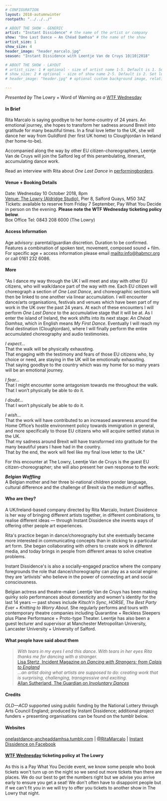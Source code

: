 ```yaml
---
# CONFIGURATION
layout: 2018-autumnwinter
rootpath: "../../../"

# ABOUT THE SHOW - GENERIC
artist: "Instant Dissidence" # the name of the artist or company
show: "One Last Dance — An Chéad Damhsa" # the name of the show
artist_size: 1
show_size: 4
header_image: "header_marcalo.jpg"    
season: "Instant Dissidence with Leentje Van de Cruys 10|10|2018"

# ABOUT THE SHOW - LAYOUT
# artist_size: 1 # optional - size of artist name 1-5. Default is 1. Set longer names to lower values
# show_size: 2 # optional - size of show name 2-5. Default is 2. Set longer names to lower values
# header_image: "header.jpg" # optional custom background image, relative to current page

---
```

*Presented by* The Lowry + Word of Warning *as a* <a href="http://thelowry.com/about-us/festivals-projects/take-a-risk/wtf-wednesday" target="_blank">WTF Wednesday</a>           
         
#### In Brief      
Rita Marcalo is saying goodbye to her home-country of 24 years. An emotional journey, she hopes to transform her sadness around Brexit into gratitude for many beautiful times. In a final love letter to the UK, she will dance her way from Guildford (her first UK home) to Cloughjordan in Ireland (her home-to-be).          
        
Accompanied along the way by other EU citizen-choreographers, Leentje Van de Cruys will join the Salford leg of this perambulating, itinerant, accumulating dance work.        
        
Read an interview with Rita about *One Last Dance* in <a href="http://performingborders.live/2018/05/14/rita-marcalo-may-2018" target="_blank">performingborders</a>.         
        
#### Venue + Booking Details           
Date: Wednesday 10 October 2018, 8pm          
<a href="http://thelowry.com/visit-lowry/how-to-get-here" target="_blank">Venue: The Lowry (Aldridge Studio)</a>, Pier 8, Salford Quays, M50 3AZ         
Tickets: available to reserve from Friday 7 September, Pay What You Decide in person on the evening. **Please note the WTF Wednesday ticketing policy below**.          
Box Office Tel: 0843 208 6000 (The Lowry)          
          
#### Access Information        
Age advisory: parental/guardian discretion. Duration to be confirmed. Features a combination of spoken text, movement, composed sound + film. For specific age + access information please email <mailto:info@habmcr.org> or call 0161 232 6086.     
             
#### More         
"As I dance my way through the UK I will meet and stay with other EU citizens, who will walk/dance part of the way with me. Each EU citizen will choreograph a section of *One Last Dance*, and choreographic sections will then be linked to one another via linear accumulation. I will encounter dance/arts organisations, festivals and venues which have been part of my work in the UK over the past 24 years. At each of these encounters I will perform *One Last Dance* to the accumulative stage that it will be at. As I enter the island of Ireland, the work shifts into its next stage: *An Chéad Damhsa*, which in English means *My First Dance*. Eventually I will reach my final destination (Cloughjordan), where I will finally perform the entire accumulated choreography and audio testimonies.         
         
*I expect…*<br>That the walk will be physically exhausting.<br>That engaging with the testimony and fears of those EU citizens who, by choice or need, are staying in the UK will be emotionally exhausting.<br>That saying goodbye to the country which was my home for so many years will be an emotional journey.        
          
*I fear…*<br>That I might encounter some antagonism towards me throughout the walk.<br>That I won’t physically be able to do it.       
        
*I doubt…*<br>That I won’t physically be able to do it.        
          
*I wish…*<br>That the work will have contributed to an increased awareness around the Home Office’s hostile environment policy towards immigration in general, and more specifically to those EU citizens who will acquire settled status in the UK.<br>That my sadness around Brexit will have transformed into gratitude for the many beautiful years I have had in the country.<br>That by the end, the work will feel like my final love letter to the UK."        
         
For this encounter at The Lowry, Leentje Van de Cruys is the guest EU citizen-choreographer; she will also present her own response to the work:           
         
***Belgian Waffling***      
A Belgian mother and her three bi-national children ponder language, cultural difference and the challenge of Brexit via the medium of waffles.      
         
#### Who are they?        
A UK/Ireland-based company directed by Rita Marcalo, Instant Dissidence is her way of bringing different artists together, in different combinations, to realise different ideas — through Instant Dissidence she invents ways of offering other people art experiences.        
        
Rita's practice began in dance/choreography but she eventually became more interested in communicating concepts than in sticking to a particular art form. She began collaborating with others to create work in different media, and today brings in people from different areas to solve creative problems.        
         
Instant Dissidence's is also a socially-engaged practice where the company foregrounds the role that dance/choreography can play as a social engine: they are ‘artivists’ who believe in the power of connecting art and social consciousness.      

Belgian actress and theatre-maker Leentje Van de Cruys has been making quirky solo performances about domesticity and women's identity for the last 14 years — past shows include *Kitsch’n Sync*, *HORSE*, *The Best Party Ever* + *Knitting to Worry About*. She regularly performs and tours with contemporary theatre companies including Quarantine + Reckless Sleepers plus Plane Performance + Proto-type Theater. Leentje has also been a guest lecturer and supervisor at Manchester Metropolitan University, Lancaster University + University of Salford.         
  
#### What people have said about them         
>*With tears in my eyes I end this dance. With tears in her eyes Rita thanks me for dancing with a stranger.*<br><a href="http://incidentmag.com/2016/07/23/talking-about-identity-tempting-failure" target="_blank">Lisa Stertz, Incident Magazine on *Dancing with Strangers: from Calais to England*</a><br>*…an artist doing what artists are supposed to do: creating work that is surprising, challenging, transgressive and exciting.*<br><a href="https://www.theguardian.com/stage/theatreblog/2009/nov/20/epilepsy-live-art-rita-marcalo" target="_blank">Allan Sutherland, The Guardian on *Involuntary Dances*</a>          
          
#### Credits          
*OLD—ACD* supported using public funding by the National Lottery through Arts Council England; produced by Instant Dissidence; additional project funders + presenting organisations can be found on the tumblr below.          
           
#### Websites          
<a href="http://onelastdance-ancheaddamhsa.tumblr.com" target="_blank">onelastdance-ancheaddamhsa.tumblr.com</a> | <a href="http://twitter.com/RitaMarcalo" target="_blank">@RitaMarcalo</a> | <a href="http://facebook.com/InstantDissidence" target="_blank">Instant Dissidence on Facebook</a>         
        
#### <a href="http://thelowry.com/about-us/festivals-projects/take-a-risk/wtf-wednesday" target="_blank">WTF Wednesday</a> ticketing policy at The Lowry         
As this is a Pay What You Decide event, we know some people who book tickets won't turn up on the night so we send out more tickets than there are places. We do our best to get the numbers right but we advise you arrive early to ensure you get a seat! We don't often have to disappoint people but if we can't fit you in we will try to offer you tickets to another show in The Lowry that night.
